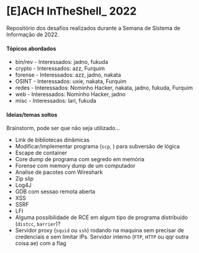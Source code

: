 # [E]ACH InTheShell_ 2022

Repositório dos desafios realizados durante a Semana de Sistema de Informação de 2022.

#### Tópicos abordados

- bin/rev - Interessados: jadno, fukuda
- crypto - Interessados: azz, Furquim
- forense - Interessados: azz, jadno, nakata
- OSINT - Interessados: uxie, nakata, Furquim
- redes - Interessados: Nominho Hacker, nakata, jadno, fukuda, Furquim
- web - Interessados: Nominho Hacker, jadno
- misc - Interessados: lari, fukuda

#### Ideias/temas soltos

Brainstorm, pode ser que não seja utilizado...

- Link de bibliotecas dinâmicas
- Modificar/implementar programa (`scp`, ) para subversão de lógica
- Escape de container
- Core dump de programa com segredo em memória
- Forense com memory dump de um computador
- Analise de pacotes com Wireshark
- Zip slip
- Log4J
- GDB com sessao remota aberta
- XSS
- SSRF
- LFI
- Alguma possibilidade de RCE em algum tipo de programa distribuído (`distcc`, `barrier`)?
- Servidor proxy (`squid` ou `ssh`) rodando na maquina sem precisar de credenciais e sem limitar IPs. Servidor interno (`FTP`, `HTTP` ou qqr outra coisa ae) com a flag
